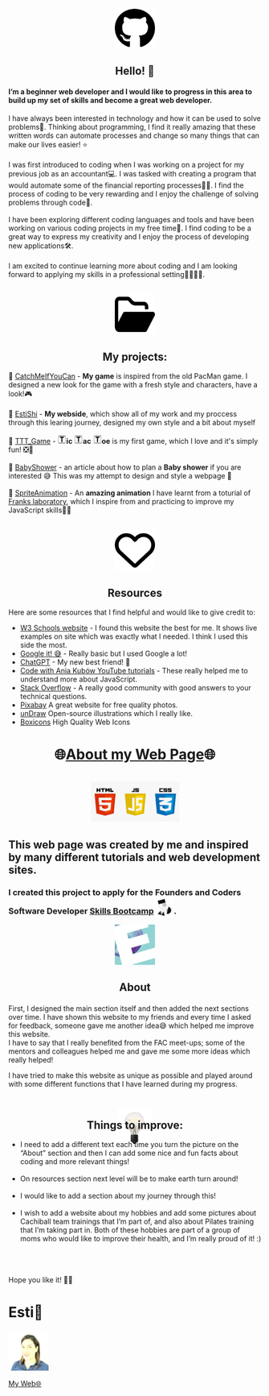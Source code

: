
<!-- GITHUB ICON -->
<div align="center">
  <a href="https://estishi87.github.io/" {:target="_blank" rel="noopener"}>
    <img src="images/github.svg" alt="Logo" width="80" height="80">
  </a>






## Hello! 👋<br >
</div>

#### I’m a beginner web developer and I would like to progress in this area to build up my set of skills and become a great web developer.<br > 
I have always been interested in technology and how it can be used to solve problems💫. Thinking about programming, I find it really amazing that these written words can automate processes and change so many things that can make our lives easier! ⭐<br ><br >
I was first introduced to coding when I was working on a project for my previous job as an accountant💻. I was tasked with creating a program that would automate some of the financial reporting processes🕵️‍♀️. I find the process of coding to be very rewarding and I enjoy the challenge of solving problems through code🔀.<br ><br >
I have been exploring different coding languages and tools and have been working on various coding projects in my free time🧐. I find coding to be a great way to express my creativity and I enjoy the process of developing new applications🛠️.<br ><br >
I am excited to continue learning more about coding and I am looking forward to applying my skills in a professional setting🏅🥉🥈🥇.<br ><br >


<!-- FOLDER ICON --> <div align="center">
  <a href="https://estishi87.github.io/">
    <img src="images/folder-open.svg" alt="Logo" width="80" height="80">
  </a> <br >
  
## My projects:<br ></div>

📂 [CatchMeIfYouCan](https://estishi87.github.io/CatchMeIfYouCan/) - **My game** is inspired from the old PacMan game. I designed a new look for the game with a fresh style and characters, have a look!🎮<br ><br >
📂 [EstiShi](https://estishi87.github.io/) - **My webside**, which show all of my work and my proccess through this learing journey, designed my own style and a bit about myself <br ><br >
📂 [TTT_Game](https://estishi87.github.io/TTT_Game/) - <img src="images/letter-t.png" alt="Logo" width="17" height="17">**ic** <img src="images/letter-t.png" alt="Logo" width="17" height="17">**ac** <img src="images/letter-t.png" alt="Logo" width="17" height="17">**oe** is my first game, which I love and it's simply fun! ❎🔴 <br ><br >
📂 [BabyShower](https://estishi87.github.io/BabyShower/) - an article about how to plan a **Baby shower** if you are interested 😅
This was my attempt to design and style a webpage 🎨<br ><br >
📂 [SpriteAnimation](https://estishi87.github.io/SpriteAnimation/) - An **amazing animation** I have learnt from a toturial of [Franks laboratory](https://www.youtube.com/watch?v=1bj7g6sXit8&t=122s), which I inspire from and practicing to improve my JavaScript skills👩‍💻<br ><br >


<!-- HEART ICON --> <div align="center">
  <a href="https://estishi87.github.io/">
    <img src="images/heart.svg" alt="Logo" width="80" height="80">
  </a>

  <!-- ACKNOWLEDGMENTS --> 
##  Resources </div>

Here are some resources that I find helpful and would like to give credit to:
  
* [W3 Schools website](https://www.w3schools.com/) - I found this website the best for me. It shows live examples on site which was exactly what I needed. I think I used this side the most.
* [Google it! 😅](https://www.google.co.il/) - Really basic but I used Google a lot!
* [ChatGPT](https://chatgpt.ai/) - My new best friend! 👭
* [Code with Ania Kubów YouTube tutorials](https://www.youtube.com/@AniaKubow) - These really helped me to understand more about JavaScript.
* [Stack Overflow](https://stackoverflow.com/) - A really good community with good answers to your technical questions.
* [Pixabay](https://pixabay.com/) A great website for free quality photos.
* [unDraw](https://undraw.co/search) Open-source illustrations which I really like.
* [Boxicons](https://boxicons.com/?query=) High Quality Web Icons <br />

<div align="center">
  
# 🌐[About my Web Page](https://estishi87.github.io/)🌐
<br >

<!--MAIN PIC -->
<div align="center">
    <img src="images/HTMLCSSJS.png" width="180" height="80">
  </a>

## <p align="left">This web page was created by me and inspired by many different tutorials and web development sites.<br > </p>

 
  
###  <p align="left">I created this project to apply for the Founders and Coders Software Developer [Skills Bootcamp](https://www.foundersandcoders.com/learn/)<img src="images/FAC.jpg" alt="Logo" width="40" height="40" style="margin-bottom: -7px">.<br > </p>

<img src="images/E.png" width="80" height="80">
  
  ## <p align="center">About</p> 

<p align="left">First, I designed the main section itself and then added the next sections over time. I have shown this website to my friends and every time I asked for feedback, someone gave me another idea😅 which helped me improve this website.<br />
I have to say that I really benefited from the FAC meet-ups; some of the mentors and colleagues helped me and gave me some more ideas which really helped!
  
</div> 

<p align="left">I have tried to make this website as unique as possible and played around with some different functions that I have learned during my progress.
  
<a align="center"><img src="images/bulb.png" width="70" height="80" style="margin-bottom: -90px"></a>


## Things to improve: <br >
<div align="left">
  
- I need to add a different text each time you turn the picture on the “About” section and then I can add some nice and fun facts about coding and more relevant things! <br ><br >
 - On resources section next level will be to make earth turn around! <br ><br >
 - I would like to add a section about my journey through this! <br ><br >
 - I wish to add a website about my hobbies and add some pictures about Cachiball team trainings that I’m part of, and also about Pilates training that I’m taking part in. Both of these hobbies are part of a group of moms who would like to improve their health, and I’m really proud of it! :) <br ><br >
<br ><br >

Hope you like it! 🙌🏻

# Esti🎀<br />
<!-- PIC OF ME --> <div align="left">
  <a href="https://estishi87.github.io/">
    <img src="images/Esti.jpeg" alt="MyPic" width="80" height="80">
  </a> <br >
  
[My Web🌐](https://estishi87.github.io/)
<br >
